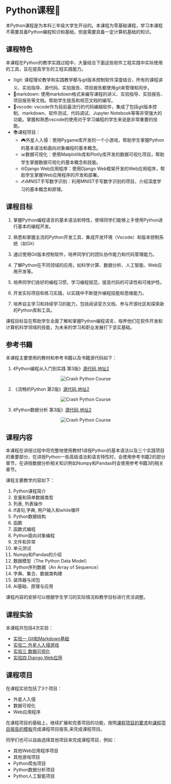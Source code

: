 # Python课程🐍

本Python课程是为本科三年级大学生开设的。本课程为零基础课程，学习本课程不需要具备Python编程知识和基础，但是需要具备一定计算机基础的知识。

## 课程特色

本课程在Python的教学实践过程中，大量结合下面这些软件工程实践中实际使用的工具，旨在提高学生的工程实践能力。

- ⛓️git: 课程理论教学和实践教学都与git版本控制软件深度结合，所有的课程讲义、实验指导、源代码、实验报告、项目报告都使用git来管理和同步。
- 📝markdown: 使用markdown格式来编写课程的讲义、实验指导、实验报告、项目报告等文档。帮助学生提高和规范文档的编写。
- 🧰vscode: vscode作为目前最流行的代码编辑软件，集成了包括git版本控制、markdown、软件测试、代码调试、Jupyter Notebook等等非常强大的功能。掌握和熟悉vscode的使用对于学习编程的学生来说是非常重要的技能。
- 📚课程项目：
  - 🎮外星人入侵：使用Pygame库开发的一个小游戏，帮助学生掌握Python的基本语法和面向对象编程的基本概念。
  - 📊数据可视化：使用Matplotlib库和Plotly库开发的数据可视化项目，帮助学生掌握数据可视化的基本概念和技能。
  - 🌐Django Web应用程序：使用Django Web框架开发的Web应用程序，帮助学生掌握Web应用程序的开发和部署。
  - ✍️MNIST手写数字识别：利用MNIST手写数字识别的项目，介绍深度学习的基本概念和原理。

## 课程目标

1. 掌握Python编程语言的基本语法和特性，使得同学们能够上手使用Python进行基本的编程开发。

2. 熟悉和掌握主流的Python开发工具、集成开发环境（Vscode）和版本控制系统（如Git）

3. 通过使用Git版本控制软件，培养同学们的团队协作能力和代码管理能力。

4. 了解Python在不同领域的应用，如科学计算、数据分析、人工智能、Web应用开发等。

5. 培养同学们良好的编程习惯，学习编程规范，提高代码的可读性和可维护性。

6. 开发实际项目和练习实践，以实践中不断提升编程技能和思维能力。

7. 培养自主学习和持续学习的能力，包括阅读官方文档、参与开源社区和探索新的Python库和工具。

课程目标旨在帮助学生全面了解和掌握Python编程语言，培养他们在软件开发和计算机科学领域的技能，为未来的学习和职业发展打下坚实基础。

## 参考书籍

本课程主要使用的教材和参考书籍以及书籍源代码如下：

1. 《Python编程从入门到实践 第3版》[源代码](https://github.com/ehmatthes/pcc_3e),[地址2](https://gitee.com/zj204/pcc_3e)

<p align="center">
  <img src="./img/2024-08-28-12-36-33.png" alt="Crash Python Course" style="max-width: 400px; max-height: 500px; width: auto; height: auto;">
</p>

2. 《流畅的Python 第2版》[源代码](https://github.com/fluentpython/example-code-2e),[地址2](https://gitee.com/zj204/fluentpython-2e)

<p align="center">
  <img src="./img/2024-08-28-12-44-10.png" alt="Crash Python Course" style="max-width: 400px; max-height: 500px; width: auto; height: auto;">
</p>


3. 《Python数据分析 第3版》[源代码](https://github.com/wesm/pydata-book),[地址2](https://gitee.com/zj204/pydata-book)

<p align="center">
  <img src="./img/2024-08-28-12-42-45.png" alt="Crash Python Course" style="max-width: 400px; max-height: 500px; width: auto; height: auto;">
</p>

## 课程内容

本课程在讲授过程中将完整地使用教材1讲授Python的基本语法以及三个实践项目的重要部分，在讲授Python一些高级语法和语言特性时，会使用参考书籍2的部分章节，在讲授数据分析相关知识例如Numpy和Pandas时会使用参考书籍3的相关章节。

课程主要教学内容如下：

1. Python课程简介
2. 变量和简单数据类型
3. 列表, 列表操作
4. if语句,字典, 用户输入和while循环
5. Python数据结构
6. 函数
7. 函数式编程
8. Python面向对象编程
9. 文件和异常
10. 单元测试
11. Numpy和Pandas的介绍
12. 数据模型（The Python Data Model）
13. Python序列数据（An Array of Sequence）
14. 字典、集合、数据类构建
15. 装饰器与闭包
16. AI基础、原理与应用

课程内容的安排可以根据学生学习的实际情况和教学目标进行灵活调整。

## 课程实验

本课程共包括4次实验：

- [实验一 Git和Markdown基础](./Experiments/experiment1.md)
- [实验二 外星人入侵游戏](./Experiments/experiment2.md)
- [实验三 数据可视化](./Experiments/experiment3.md)
- [实验四 Django Web应用](./Experiments/experiment4.md)

## 课程项目

在课程实验包括了3个项目：

- 外星人入侵
- 数据可视化
- Web应用程序

在课程项目的基础上，继续扩展和完善项目的功能，按照[课程项目的要求](./Projects/project_guide.md)和[课程项目报告的模板](./Projects/project_report.md)完成课程项目报告,来完成课程项目。

同学们也可以自由选择其他项目来完成课程项目，例如：

- 其他Web应用程序项目
- 其他游戏项目
- Python爬虫项目
- Python数据分析项目
- Python人工智能项目
